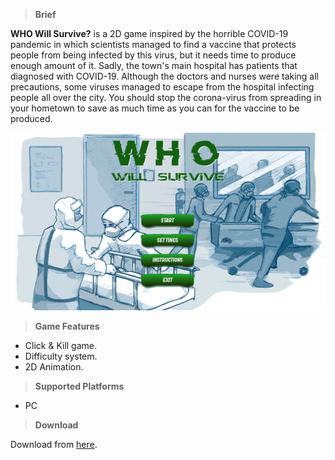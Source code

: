 >**Brief**

**WHO Will Survive?** is a 2D game inspired by the horrible COVID-19 pandemic in which scientists managed to find a vaccine that protects people from being infected by this virus, but it needs time to produce enough amount of it. Sadly, the town's main hospital has patients that diagnosed with COVID-19. Although the doctors and nurses were taking all precautions, some viruses managed to escape from the hospital infecting people all over the city. You should stop the corona-virus from spreading in your hometown to save as much time as you can for the vaccine to be produced.

![](https://github.com/MahmoudmHamza/Unity-Projects/blob/master/WHO%20Will%20Survive/Screenshots/WWS1.PNG)

>**Game Features**

* Click & Kill game.
* Difficulty system.
* 2D Animation.

>**Supported Platforms**

* PC

>**Download**

Download from [here](https://drive.google.com/file/d/1r36yix_hxVxkUcJECZX5DmluMBD1mk3-/view?usp=sharing).
